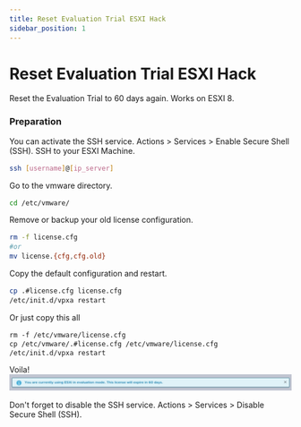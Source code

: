 ```yaml
---
title: Reset Evaluation Trial ESXI Hack
sidebar_position: 1
---
```


# Reset Evaluation Trial ESXI Hack

Reset the Evaluation Trial to 60 days again.
Works on ESXI 8.
### Preparation
You can activate the SSH service. Actions > Services > Enable Secure Shell (SSH). SSH to your ESXI Machine.
```bash
ssh [username]@[ip_server]
```

Go to the vmware directory.
```bash
cd /etc/vmware/

```

Remove or backup your old license configuration.
```bash
rm -f license.cfg
#or 
mv license.{cfg,cfg.old}
```

Copy the default configuration and restart.
```bash
cp .#license.cfg license.cfg
/etc/init.d/vpxa restart
```

Or just copy this all
```
rm -f /etc/vmware/license.cfg
cp /etc/vmware/.#license.cfg /etc/vmware/license.cfg
/etc/init.d/vpxa restart
```

Voila!
![ESXI 60 Days License](./img/esxi_license_60days.png)

Don't forget to disable the SSH service. Actions > Services > Disable Secure Shell (SSH).